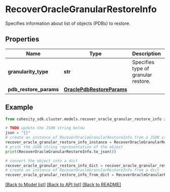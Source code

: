 # RecoverOracleGranularRestoreInfo

Specifies information about list of objects (PDBs) to restore.

## Properties

Name | Type | Description | Notes
------------ | ------------- | ------------- | -------------
**granularity_type** | **str** | Specifies type of granular restore. | [optional] 
**pdb_restore_params** | [**OraclePdbRestoreParams**](OraclePdbRestoreParams.md) |  | [optional] 

## Example

```python
from cohesity_sdk.cluster.models.recover_oracle_granular_restore_info import RecoverOracleGranularRestoreInfo

# TODO update the JSON string below
json = "{}"
# create an instance of RecoverOracleGranularRestoreInfo from a JSON string
recover_oracle_granular_restore_info_instance = RecoverOracleGranularRestoreInfo.from_json(json)
# print the JSON string representation of the object
print(RecoverOracleGranularRestoreInfo.to_json())

# convert the object into a dict
recover_oracle_granular_restore_info_dict = recover_oracle_granular_restore_info_instance.to_dict()
# create an instance of RecoverOracleGranularRestoreInfo from a dict
recover_oracle_granular_restore_info_from_dict = RecoverOracleGranularRestoreInfo.from_dict(recover_oracle_granular_restore_info_dict)
```
[[Back to Model list]](../README.md#documentation-for-models) [[Back to API list]](../README.md#documentation-for-api-endpoints) [[Back to README]](../README.md)


